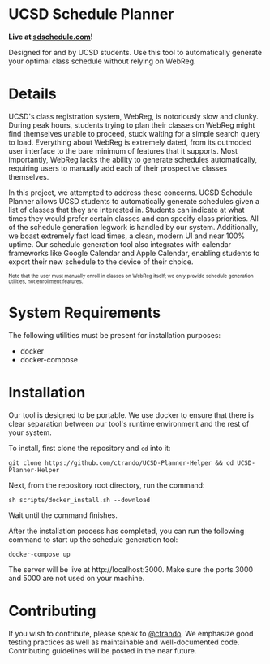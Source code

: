 # UCSD Schedule Planner 

**Live at [sdschedule.com](https://sdschedule.com)!**

Designed for and by UCSD students. Use this tool to automatically generate
your optimal class schedule without relying on WebReg.

# Details 

UCSD's class registration system, WebReg, is notoriously slow and clunky. 
During peak hours, students trying to plan their classes on WebReg might find
themselves unable to proceed, stuck waiting for a simple search query to load.
Everything about WebReg is extremely dated, from its outmoded user interface
to the bare minimum of features that it supports. Most importantly, WebReg
lacks the ability to generate schedules automatically, requiring users to
manually add each of their prospective classes themselves.

In this project, we attempted to address these concerns. UCSD Schedule Planner 
allows UCSD students to automatically generate schedules given a list of classes
that they are interested in. Students can indicate at what times they would 
prefer certain classes and can specify class priorities. All of the 
schedule generation legwork is handled by our system. Additionally, we boast
extremely fast load times, a clean, modern UI and near 100% uptime. Our
schedule generation tool also integrates with calendar frameworks like
Google Calendar and Apple Calendar, enabling students to export their new
schedule to the device of their choice.

<sub><sup>Note that the user must manually enroll in classes on WebReg itself; 
we only provide schedule generation utilities, not enrollment features.</sup></sub>

# System Requirements

The following utilities must be present for installation purposes: 

* docker
* docker-compose

# Installation 

Our tool is designed to be portable. We use docker to ensure that there is
clear separation between our tool's runtime environment and the
rest of your system.

To install, first clone the repository and `cd` into it:

```
git clone https://github.com/ctrando/UCSD-Planner-Helper && cd UCSD-Planner-Helper
```

Next, from the repository root directory, run the command:

```
sh scripts/docker_install.sh --download
```

Wait until the command finishes.

After the installation process has completed, you can run the following command to
start up the schedule generation tool:

```
docker-compose up
```

The server will be live at http://localhost:3000. Make sure the ports 3000 and 5000 
are not used on your machine.

# Contributing 

If you wish to contribute, please speak to [@ctrando](https://github.com/ctrando). 
We emphasize good testing practices as well as maintainable and well-documented code.
Contributing guidelines will be posted in the near future.
